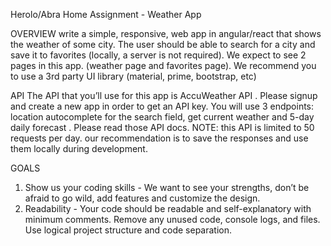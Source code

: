 Herolo/Abra Home Assignment - Weather App

OVERVIEW
write a simple, responsive, web app in angular/react that shows the weather of some city. The
user should be able to search for a city and save it to favorites (locally, a server is not required).
We expect to see 2 pages in this app. (weather page and favorites page).
We recommend you to use a 3rd party UI library (material, prime, bootstrap, etc)

API
The API that you’ll use for this app is AccuWeather API . Please signup and create a new app in
order to get an API key.
You will use 3 endpoints: location autocomplete for the search field, get current weather and
5-day daily forecast . Please read those API docs.
NOTE: this API is limited to 50 requests per day. our recommendation is to save the responses
and use them locally during development.

GOALS
1. Show us your coding skills - We want to see your strengths, don’t be afraid to go wild, add
features and customize the design.
2. Readability - Your code should be readable and self-explanatory with minimum
comments. Remove any unused code, console logs, and files. Use logical project
structure and code separation.
